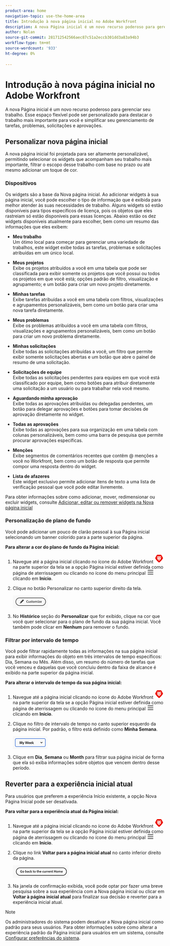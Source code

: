 ```yaml
---
product-area: home
navigation-topic: use-the-home-area
title: Introdução à nova página inicial no Adobe Workfront
description: A nova Página inicial é um novo recurso poderoso para gerenciar seu trabalho.
author: Nolan
source-git-commit: 281712542566aec87c51a2eccb301dd3a83a94b3
workflow-type: tm+mt
source-wordcount: '933'
ht-degree: 0%

---
```



# Introdução à nova página inicial no Adobe Workfront

A nova Página inicial é um novo recurso poderoso para gerenciar seu trabalho. Esse espaço flexível pode ser personalizado para destacar o trabalho mais importante para você e simplificar seu gerenciamento de tarefas, problemas, solicitações e aprovações.

## Personalizar nova página inicial

A nova página inicial foi projetada para ser altamente personalizável, permitindo selecionar os widgets que acompanham seu trabalho mais importante, filtrar o escopo desse trabalho com base no prazo ou até mesmo adicionar um toque de cor.

### Dispositivos

Os widgets são a base da Nova página inicial. Ao adicionar widgets à sua página inicial, você pode escolher o tipo de informação que é exibida para melhor atender às suas necessidades de trabalho. Alguns widgets só estão disponíveis para tipos específicos de licença, pois os objetos que eles rastreiam só estão disponíveis para essas licenças. Abaixo estão os dez widgets disponíveis atualmente para escolher, bem como um resumo das informações que eles exibem:

* **Meu trabalho**\
    Um ótimo local para começar para gerenciar uma variedade de trabalhos, este widget exibe todas as tarefas, problemas e solicitações atribuídas em um único local.

* **Meus projetos**\
    Exibe os projetos atribuídos a você em uma tabela que pode ser classificada para exibir somente os projetos que você possui ou todos os projetos em que você está; opções padrão de filtro, visualização e agrupamento; e um botão para criar um novo projeto diretamente.

* **Minhas tarefas**\
    Exibe tarefas atribuídas a você em uma tabela com filtros, visualizações e agrupamentos personalizáveis, bem como um botão para criar uma nova tarefa diretamente.

* **Meus problemas**\
    Exibe os problemas atribuídos a você em uma tabela com filtros, visualizações e agrupamentos personalizáveis, bem como um botão para criar um novo problema diretamente.

* **Minhas solicitações**\
    Exibe todas as solicitações atribuídas a você, um filtro que permite exibir somente solicitações abertas e um botão que abre o painel de resumo de uma solicitação.

* **Solicitações de equipe**\
    Exibe todas as solicitações pendentes para equipes em que você está classificado por equipe, bem como botões para atribuir diretamente uma solicitação a um usuário ou para trabalhar nela você mesmo.

* **Aguardando minha aprovação**\
    Exibe todas as aprovações atribuídas ou delegadas pendentes, um botão para delegar aprovações e botões para tomar decisões de aprovação diretamente no widget.

* **Todas as aprovações**\
    Exibe todas as aprovações para sua organização em uma tabela com colunas personalizáveis, bem como uma barra de pesquisa que permite procurar aprovações específicas.

* **Menções**\
    Exibe segmentos de comentários recentes que contêm @ menções a você no Workfront, bem como um botão de resposta que permite compor uma resposta dentro do widget.

* **Lista de afazeres**\
    Este widget exclusivo permite adicionar itens de texto a uma lista de verificação pessoal que você pode editar livremente.

Para obter informações sobre como adicionar, mover, redimensionar ou excluir widgets, consulte [Adicionar, editar ou remover widgets na Nova página inicial](/help/quicksilver/workfront-basics/using-home/new-home/add-edit-remove-widgets-in-new-home.md)

### Personalização de plano de fundo

Você pode adicionar um pouco de clarão pessoal à sua Página inicial selecionando um banner colorido para a parte superior da página.

**Para alterar a cor do plano de fundo da Página inicial:**

1. Navegue até a página inicial clicando no ícone do Adobe Workfront ![Ícone do Adobe Workfront](../new-home/assets/home-icon-30x29.png) na parte superior da tela se a opção Página inicial estiver definida como página de aterrissagem ou clicando no ícone do menu principal ![Ícone do menu principal](../new-home/assets/main-menu-icon-left-nav.png) clicando em **Início**.

1. Clique no botão Personalizar no canto superior direito da tela.

   ![Botão Personalizar](../new-home/assets/customize-button.png)

1. No **Histórico** seção do **Personalizar** que for exibido, clique na cor que você quer selecionar para o plano de fundo da sua página inicial. Você também pode clicar em **Nenhum** para remover o fundo.

### Filtrar por intervalo de tempo

Você pode filtrar rapidamente todas as informações na sua página inicial para exibir informações do objeto em três intervalos de tempo específicos: Dia, Semana ou Mês. Além disso, um resumo do número de tarefas que você venceu e daquelas que você concluiu dentro da faixa de alcance é exibido na parte superior da página inicial.

**Para alterar o intervalo de tempo da sua página inicial:**

1. Navegue até a página inicial clicando no ícone do Adobe Workfront ![Ícone do Adobe Workfront](../new-home/assets/home-icon-30x29.png) na parte superior da tela se a opção Página inicial estiver definida como página de aterrissagem ou clicando no ícone do menu principal ![Ícone do menu principal](../new-home/assets/main-menu-icon-left-nav.png) clicando em **Início**.

1. Clique no filtro de intervalo de tempo no canto superior esquerdo da página inicial. Por padrão, o filtro está definido como **Minha Semana**.

   ![Lista suspensa de filtro de intervalo de tempo](../new-home/assets/time-range-filter-dropdown-home.png)

1. Clique em **Dia**, **Semana** ou **Month** para filtrar sua página inicial de forma que ela só exiba informações sobre objetos que vencem dentro desse período.

## Reverter para a experiência inicial atual

Para usuários que preferem a experiência Início existente, a opção Nova Página Inicial pode ser desativada.


**Para voltar para a experiência atual da Página inicial:**

1. Navegue até a página inicial clicando no ícone do Adobe Workfront ![Ícone do Adobe Workfront](../new-home/assets/home-icon-30x29.png) na parte superior da tela se a opção Página inicial estiver definida como página de aterrissagem ou clicando no ícone do menu principal ![Ícone do menu principal](../new-home/assets/main-menu-icon-left-nav.png) clicando em **Início**.

1. Clique no link **Voltar para a página inicial atual** no canto inferior direito da página.

   ![Voltar ao botão Início atual](../new-home/assets/go-back-to-current-home-button.png)

1. Na janela de confirmação exibida, você pode optar por fazer uma breve pesquisa sobre a sua experiência com a Nova página inicial ou clicar em **Voltar à página inicial atual** para finalizar sua decisão e reverter para a experiência inicial atual.

>[!NOTE]
>
> Os administradores do sistema podem desativar a Nova página inicial como padrão para seus usuários. Para obter informações sobre como alterar a experiência padrão da Página inicial para usuários em um sistema, consulte [Configurar preferências do sistema](/help/quicksilver/administration-and-setup/manage-workfront/security/configure-security-preferences.md).
